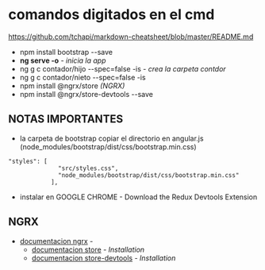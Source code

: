 # comandos digitados en el cmd 
https://github.com/tchapi/markdown-cheatsheet/blob/master/README.md

* npm install bootstrap --save
* **ng serve -o** - *inicia la app*
* ng g c contador/hijo --spec=false -is - *crea la carpeta contdor*
* ng g c contador/nieto --spec=false -is
* npm install @ngrx/store *(NGRX)*
* npm install @ngrx/store-devtools --save

## NOTAS IMPORTANTES

* la carpeta de bootstrap copiar el directorio en angular.js (node_modules/bootstrap/dist/css/bootstrap.min.css) 
```
"styles": [
              "src/styles.css",
              "node_modules/bootstrap/dist/css/bootstrap.min.css"
            ],
``` 
* instalar en GOOGLE CHROME -  Download the Redux Devtools Extension
## NGRX 
* [documentacion ngrx](https://github.com/ngrx/platform) - 
    - [documentacion store](https://github.com/ngrx/platform/blob/master/docs/store/README.md) -  *Installation*
    - [documentacion store-devtools](https://github.com/ngrx/platform/blob/master/docs/store-devtools/README.md) -  *Installation*
